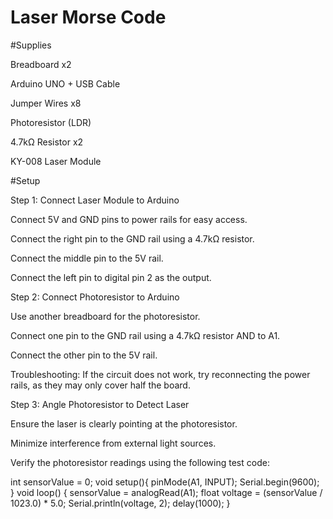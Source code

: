 # Laser Morse Code 

#Supplies

Breadboard x2

Arduino UNO + USB Cable

Jumper Wires x8

Photoresistor (LDR)

4.7kΩ Resistor x2

KY-008 Laser Module

#Setup

Step 1: Connect Laser Module to Arduino

Connect 5V and GND pins to power rails for easy access.

Connect the right pin to the GND rail using a 4.7kΩ resistor.

Connect the middle pin to the 5V rail.

Connect the left pin to digital pin 2 as the output.

Step 2: Connect Photoresistor to Arduino

Use another breadboard for the photoresistor.

Connect one pin to the GND rail using a 4.7kΩ resistor AND to A1.

Connect the other pin to the 5V rail.

Troubleshooting: If the circuit does not work, try reconnecting the power rails, as they may only cover half the board.

Step 3: Angle Photoresistor to Detect Laser

Ensure the laser is clearly pointing at the photoresistor.

Minimize interference from external light sources.

Verify the photoresistor readings using the following test code:

int sensorValue = 0;
void setup(){
  pinMode(A1, INPUT);
  Serial.begin(9600);
}
void loop() {
  sensorValue = analogRead(A1);
  float voltage = (sensorValue / 1023.0) * 5.0;
  Serial.println(voltage, 2);
  delay(1000);
}
